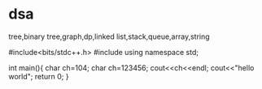 # dsa
tree,binary tree,graph,dp,linked list,stack,queue,array,string

#include<bits/stdc++.h>
#include<iostream>
using namespace std;

int main(){
    char ch=104;
    char ch=123456; 
    cout<<ch<<endl;
   cout<<"hello world";
   return 0;
}
